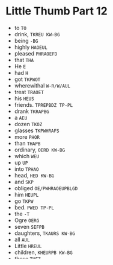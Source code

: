 # Little Thumb Part 12

* to `TO`
* drink, `TKREU KW-BG`
* being `-BG`
* highly `HAOEUL`
* pleased `PHRAOEFD`
* that `THA`
* He `E`
* had `H`
* got `TKPWOT`
* wherewithal `W-R/W/AUL`
* treat `TRAOET`
* his `HEUS`
* friends. `TPREPBDZ TP-PL`
* drank `TKRAPBG`
* a `AEU`
* dozen `TKOZ`
* glasses `TKPWHRAFS`
* more `PHOR`
* than `THAPB`
* ordinary, `OERD KW-BG`
* which `WEU`
* up `UP`
* into `TPHAO`
* head, `HED KW-BG`
* and `SKP`
* obliged `OE/PWHRAOEUPBLGD`
* him `HEUPL`
* go `TKPW`
* bed. `PWED TP-PL`
* the `-T`
* Ogre `OERG`
* seven `SEFPB`
* daughters, `TKAURS KW-BG`
* all `AUL`
* Little `HREUL`
* children, `KHEURPB KW-BG`
* these `THEZ`
* young `KWRUPBG`
* Ogresses `XXX Ogresses`
* of `-F`
* them `THEPL`
* very `SRE`
* fine `TPAOEUPB`
* complexions, `KPHR*EBGS/-S KW-BG`
* because `PWAU`
* They `THE`
* used `AOUFD`
* eat `AOET`
* fresh `TPRERB`
* meat `PHAET`
* like `HRAOEUBG`
* their `THAEUR`
* father; `TPAER STPH*FPLT`
* but `PWUT`
* grey `TKPRAEU`
* eyes, `AO*EUS KW-BG`
* quite `KWAOEUT`
* round, `ROUPBD KW-BG`
* hooked `HAOBGD`
* noses, `TPHO*EFS KW-BG`
* wide `WAOEUD`
* mouths, `PHO*UTSZ KW-BG`
* long `HROPBG`
* sharp `SHARP`
* teeth `TAO*ET`
* standing `STAPBG`
* at `AT`
* good `TKPWAOD`
* distance `STKAPBS`
* from `TPR`
* each `AOEFP`
* other. `OER TP-PL`
* were `WR`
* not `TPHOT`
* as `AZ`
* yet `KWRET`
* over `OEFR`
* above `PWOF`
* mischievous; `PHEUS/KHEF/OUS STPH*FPLT`
* promised `PROPLS/-D`
* fair `TPAEUR`
* for `TPOR`
* it, `T KW-BG`
* already `HR-R`
* bit `PWEUT`
* might `PHAOEUT`
* suck `SUBG`
* blood. `PWHRAOD TP-PL`
* been `PW-PB`
* put `PUT`
* bed `PWED`
* early, `ERL KW-BG`
* with `W`
* every `EF`
* one `WUPB`
* crown `KROUPB`
* gold `TKPWOELD`
* upon `POPB`
* her `HER`
* head. `HED TP-PL`
* There `THR`
* was `WA`
* in `TPH`
* same `SAEUPL`
* chamber `KHAEURPL`
* another `TPHOER`
* bigness, `XXX bigness KW-BG`
* it `T`
* this `TH`
* Ogre's `OERG AE S*/SP-S`
* wife `WAOEUF`
* boys; `PWOEUS STPH*FPLT`
* after `AF`
* she `SHE`
* went `WEPBT`
* husband. `HUS TP-PL`
* Thumb, `THUPL KW-BG`
* who `WHO`
* observed `OEBD`
* daughters `TKAURS`
* crowns `KROUPBS`
* heads, `HEDZ KW-BG`
* afraid `A/TPRAEUD`
* lest `HR*ES`
* should `SHO`
* repent `XXX repent`
* killing `KEULG`
* them, `THEPL KW-BG`
* about `PW`
